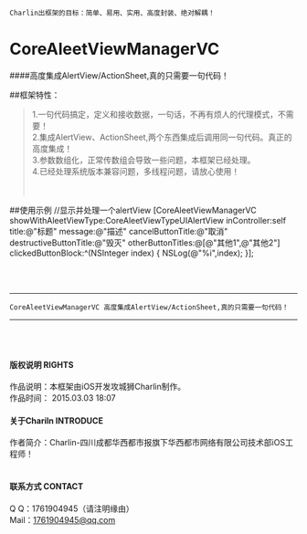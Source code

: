 
    Charlin出框架的目标：简单、易用、实用、高度封装、绝对解耦！

# CoreAleetViewManagerVC
####高度集成AlertView/ActionSheet,真的只需要一句代码！



##框架特性：<br />
>1.一句代码搞定，定义和接收数据，一句话，不再有烦人的代理模式，不需要！<br />
>2.集成AlertView、ActionSheet,两个东西集成后调用同一句代码。真正的高度集成！<br />
>3.参数数组化，正常传数组会导致一些问题，本框架已经处理。<br />
>4.已经处理系统版本兼容问题，多线程问题，请放心使用！<br />
<br /><br />

##使用示例
        //显示并处理一个alertView
    [CoreAleetViewManagerVC showWithAleetViewType:CoreAleetViewTypeUIAlertView inController:self title:@"标题" message:@"描述" cancelButtonTitle:@"取消" destructiveButtonTitle:@"毁灭" otherButtonTitles:@[@"其他1",@"其他2"] clickedButtonBlock:^(NSInteger index) {
        NSLog(@"%i",index);
    }];


<br /><br />

-----
    CoreAleetViewManagerVC 高度集成AlertView/ActionSheet,真的只需要一句代码！
-----

<br /><br />




#### 版权说明 RIGHTS <br />
作品说明：本框架由iOS开发攻城狮Charlin制作。<br />
作品时间： 2015.03.03 18:07<br />

#### 关于Chariln INTRODUCE <br />
作者简介：Charlin-四川成都华西都市报旗下华西都市网络有限公司技术部iOS工程师！<br /><br />


#### 联系方式 CONTACT <br />
Q    Q：1761904945（请注明缘由）<br />
Mail：1761904945@qq.com<br />
